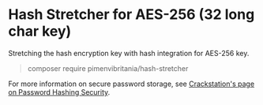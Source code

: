 Hash Stretcher for AES-256 (32 long char key)
==============================================

Stretching the hash encryption key with hash integration for AES-256 key.

> composer require pimenvibritania/hash-stretcher

For more information on secure password storage, see [Crackstation's page on
Password Hashing Security](https://crackstation.net/hashing-security.htm).
